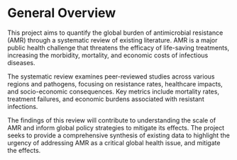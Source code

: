 # General Overview

This project aims to quantify the global burden of antimicrobial resistance (AMR) through a systematic review of existing literature. AMR is a major public health challenge that threatens the efficacy of life-saving treatments, increasing the morbidity, mortality, and economic costs of infectious diseases.

The systematic review examines peer-reviewed studies across various regions and pathogens, focusing on resistance rates, healthcare impacts, and socio-economic consequences. Key metrics include mortality rates, treatment failures, and economic burdens associated with resistant infections.

The findings of this review will contribute to understanding the scale of AMR and inform global policy strategies to mitigate its effects. The project seeks to provide a comprehensive synthesis of existing data to highlight the urgency of addressing AMR as a critical global health issue, and mitigate the effects.
